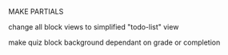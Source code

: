 MAKE PARTIALS

change all block views to simplified "todo-list" view

make quiz block background dependant on grade or completion